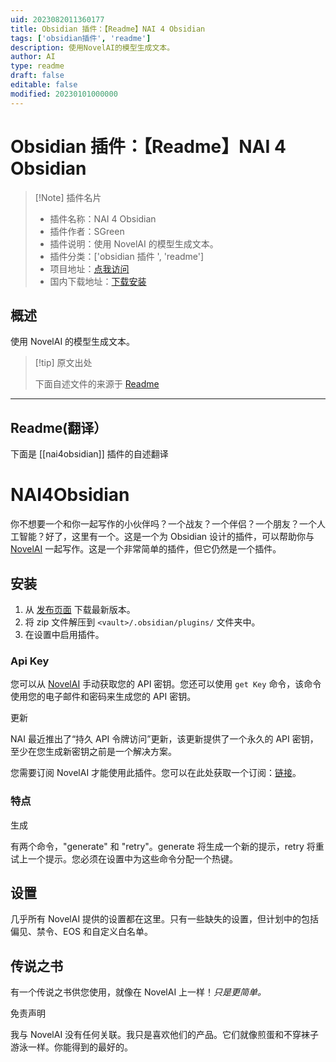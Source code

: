 ```yaml
---
uid: 2023082011360177
title: Obsidian 插件：【Readme】NAI 4 Obsidian
tags: ['obsidian插件', 'readme']
description: 使用NovelAI的模型生成文本。
author: AI
type: readme
draft: false
editable: false
modified: 20230101000000
---
```


# Obsidian 插件：【Readme】NAI 4 Obsidian

> [!Note] 插件名片
> - 插件名称：NAI 4 Obsidian
> - 插件作者：SGreen
> - 插件说明：使用 NovelAI 的模型生成文本。
> - 插件分类：['obsidian 插件 ', 'readme']
> - 项目地址：[点我访问](https://github.com/SalokinGreen/NAI4Obsidian)
> - 国内下载地址：[下载安装](https://pkmer.cn/products/plugin/pluginMarket/?nai4obsidian)

## 概述

使用 NovelAI 的模型生成文本。

> [!tip] 原文出处
>
>下面自述文件的来源于 [Readme](https://ghproxy.net/https://raw.githubusercontent.com/SalokinGreen/NAI4Obsidian/master/README.md)
>

---

## Readme(翻译）

下面是 [[nai4obsidian]] 插件的自述翻译

# NAI4Obsidian

你不想要一个和你一起写作的小伙伴吗？一个战友？一个伴侣？一个朋友？一个人工智能？好了，这里有一个。这是一个为 Obsidian 设计的插件，可以帮助你与 [NovelAI](https://novelai.net/) 一起写作。这是一个非常简单的插件，但它仍然是一个插件。

## 安装

1. 从 [发布页面](https://github.com/SalokinGreen/nai-obsidian-plugin) 下载最新版本。
2. 将 zip 文件解压到 `<vault>/.obsidian/plugins/` 文件夹中。
3. 在设置中启用插件。

### Api Key

您可以从 [NovelAI](https://novelai.net/) 手动获取您的 API 密钥。您还可以使用 `get Key` 命令，该命令使用您的电子邮件和密码来生成您的 API 密钥。

更新

NAI 最近推出了“持久 API 令牌访问”更新，该更新提供了一个永久的 API 密钥，至少在您生成新密钥之前是一个解决方案。

您需要订阅 NovelAI 才能使用此插件。您可以在此处获取一个订阅：[链接](https://novelai.net/)。

### 特点

生成

有两个命令，"generate" 和 "retry"。generate 将生成一个新的提示，retry 将重试上一个提示。您必须在设置中为这些命令分配一个热键。

## 设置

几乎所有 NovelAI 提供的设置都在这里。只有一些缺失的设置，但计划中的包括偏见、禁令、EOS 和自定义白名单。

## 传说之书

有一个传说之书供您使用，就像在 NovelAI 上一样！_只是更简单。_

免责声明

我与 NovelAI 没有任何关联。我只是喜欢他们的产品。它们就像煎蛋和不穿袜子游泳一样。你能得到的最好的。
